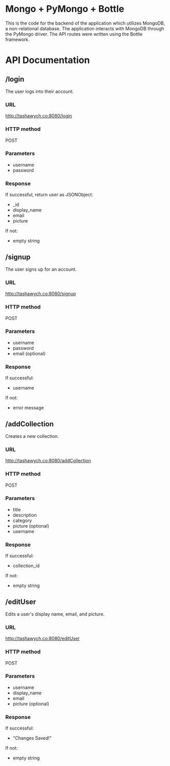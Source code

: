 # Mongo + PyMongo + Bottle


This is the code for the backend of the application which utilizes MongoDB, a non-relational database. The application interacts with MongoDB through the PyMongo driver. The API routes were written using the Bottle framework.

# API Documentation

## /login

The user logs into their account.

### URL

http://tashawych.co:8080/login

### HTTP method

POST

### Parameters

+ username
+ password

### Response

If successful, return user as JSONObject:

+ _id
+ display_name
+ email
+ picture

If not:

+ empty string

## /signup

The user signs up for an account.

### URL

http://tashawych.co:8080/signup

### HTTP method

POST

### Parameters

+ username
+ password
+ email (optional)

### Response

If successful:

+ username

If not:

+ error message

## /addCollection

Creates a new collection.

### URL

http://tashawych.co:8080/addCollection

### HTTP method

POST

### Parameters

+ title
+ description
+ category
+ picture (optional)
+ username

### Response

If successful:

+ collection_id

If not:

+ empty string

## /editUser

Edits a user's display name, email, and picture.

### URL

http://tashawych.co:8080/editUser

### HTTP method

POST

### Parameters

+ username
+ display_name
+ email
+ picture (optional)

### Response

If successful:

+ "Changes Saved!"

If not:

+ empty string
